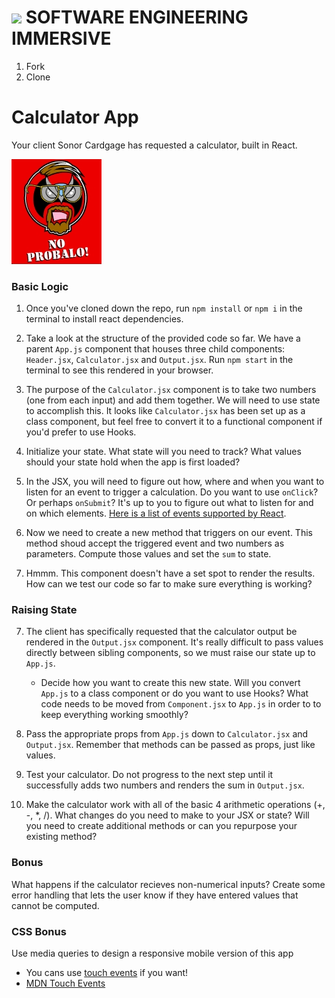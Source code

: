 # ![](https://ga-dash.s3.amazonaws.com/production/assets/logo-9f88ae6c9c3871690e33280fcf557f33.png)  SOFTWARE ENGINEERING IMMERSIVE

1. Fork
1. Clone

# Calculator App

Your client Sonor Cardgage has requested a calculator, built in React.

![](assets/no_probalo.png)

### Basic Logic

1. Once you've cloned down the repo, run `npm install` or `npm i` in the terminal to install react dependencies.

2. Take a look at the structure of the provided code so far. We have a parent `App.js` component that houses three child components: `Header.jsx`, `Calculator.jsx` and `Output.jsx`. Run `npm start` in the terminal to see this rendered in your browser.
  
3. The purpose of the `Calculator.jsx` component is to take two numbers (one from each input) and add them together. We will need to use state to accomplish this. It looks like `Calculator.jsx` has been set up as a class component, but feel free to convert it to a functional component if you'd prefer to use Hooks. 

4. Initialize your state. What state will you need to track? What values should your state hold when the app is first loaded?

5. In the JSX, you will need to figure out how, where and when you want to listen for an event to trigger a calculation. Do you want to use `onClick`? Or perhaps `onSubmit`? It's up to you to figure out what to listen for and on which elements. [Here is a list of events supported by React](https://facebook.github.io/react/docs/events.html#supported-events).

6. Now we need to create a new method that triggers on our event. This method shoud accept the triggered event and two numbers as parameters. Compute those values and set the `sum` to state.

7. Hmmm. This component doesn't have a set spot to render the results. How can we test our code so far to make sure everything is working?

### Raising State

7. The client has specifically requested that the calculator output be rendered in the `Output.jsx` component. It's really difficult to pass values directly between sibling components, so we must raise our state up to `App.js`.
    - Decide how you want to create this new state. Will you convert `App.js` to a class component or do you want to use Hooks? What code needs to be moved from `Component.jsx` to `App.js` in order to to keep everything working smoothly?

8. Pass the appropriate props from `App.js` down to `Calculator.jsx` and `Output.jsx`. Remember that methods can be passed as props, just like values.

9. Test your calculator. Do not progress to the next step until it successfully adds two numbers and renders the sum in `Output.jsx`.

7. Make the calculator work with all of the basic 4 arithmetic operations (+, -, *, /). What changes do you need to make to your JSX or state? Will you need to create additional methods or can you repurpose your existing method?

### Bonus
What happens if the calculator recieves non-numerical inputs? Create some error handling that lets the user know if they have entered values that cannot be computed.

### CSS Bonus
Use media queries to design a responsive mobile version of this app
- You cans use [touch events](https://reactjs.org/docs/events.html#touch-events) if you want!
- [MDN Touch Events](https://developer.mozilla.org/en-US/docs/Web/API/Touch_events)
